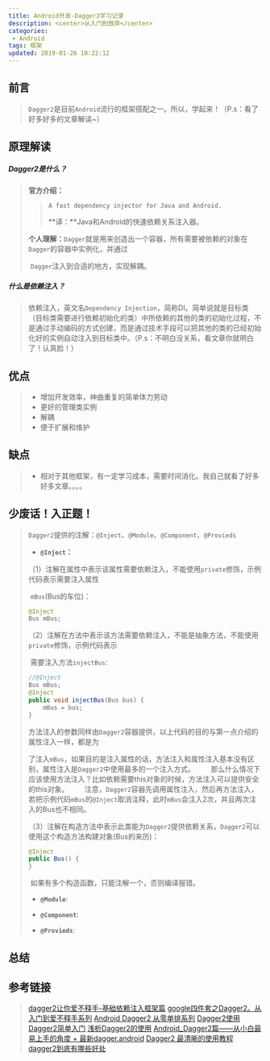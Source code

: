 ```yaml
---
title: Android开发-Dagger2学习记录
description: <center>从入门到放弃</center>
categories:
 - Android
tags: 框架
updated: 2019-01-26 10:22:12
---
```


## 前言

>`Dagger2`是目前`Android`流行的框架搭配之一。所以，学起来！（P.s：看了好多好多的文章解读~）

## 原理解读

##### Dagger2是什么？

>**官方介绍：**
>
>>`A fast dependency injector for Java and Android.`
>>
>>**译：**Java和Android的快速依赖关系注入器。
>
>**个人理解：**`Dagger`就是用来创造出一个容器，所有需要被依赖的对象在`Dagger`的容器中实例化，并通过		
>
>​		   `Dagger`注入到合适的地方，实现解耦。

##### 什么是依赖注入？

>依赖注入，英文名`Dependency Injection`，简称DI。简单说就是目标类（目标类需要进行依赖初始化的类）中所依赖的其他的类的初始化过程，不是通过手动编码的方式创建，而是通过技术手段可以把其他的类的已经初始化好的实例自动注入到目标类中。（P.s：不明白没关系，看文章你就明白了！认真脸！）

## 优点

>- 增加开发效率，神曲重复的简单体力劳动
>- 更好的管理类实例
>- 解耦
>- 便于扩展和维护

## 缺点

>- 相对于其他框架，有一定学习成本，需要时间消化。我自己就看了好多好多文章。。。。

## 少废话！入正题！

>`Dagger2`提供的注解：`@Inject`、`@Module`、`@Component`、`@Provieds`
>
>- **`@Inject`：**
>
>  （1）注解在属性中表示该属性需要依赖注入，不能使用`private`修饰，示例代码表示需要注入属性
>
>  ​	`mBus`(Bus的车位)：
>
>  ```java
>  @Inject
>  Bus mBus;
>  ```
>
>  （2）注解在方法中表示该方法需要依赖注入，不能是抽象方法，不能使用`private`修饰，示例代码表示	
>
>  ​	  需要注入方法`injectBus`:
>
>  ```java
>  //@Inject
>  Bus mBus;
>  @Inject
>  public void injectBus(Bus bus) {
>      mBus = bus;
>  }
>  ```
>
>  ​	方法注入的参数同样由`Dagger2`容器提供，以上代码的目的与第一点介绍的属性注入一样，都是为
>
>  了注入`mBus`，如果目的是注入属性的话，方法注入和属性注入基本没有区别，属性注入是`Dagger2`中使用最多的一个注入方式。
>     那么什么情况下应该使用方法注入？比如依赖需要this对象的时候，方法注入可以提供安全的this对象。
>     注意，`Dagger2`容器先调用属性注入，然后再方法注入，若把示例代码`mBus`的`@Inject`取消注释，此时`mBus`会注入2次，并且两次注入的Bus也不相同。
>
>  （3）注解在构造方法中表示此类能为`Dagger2`提供依赖关系，`Dagger2`可以使用这个构造方法构建对象(Bus的来历)：
>
>  ```java
>  @Inject
>  public Bus() {
>  }
>  ```
>
>​	如果有多个构造函数，只能注解一个，否则编译报错。
>
>- **`@Module`**:
>
>- **`@Component`**:
>
>- **`@Provieds`**:
>
>  

## 总结

>

## 参考链接

> [dagger2让你爱不释手-基础依赖注入框架篇](<https://www.jianshu.com/p/cd2c1c9f68d4>)
> [google四件套之Dagger2。从入门到爱不释手系列](https://juejin.im/post/5d6f3e47f265da03aa258c72)
> [Android Dagger2 从零单排系列](<https://www.jianshu.com/p/7ee1a1100fab>)
> [Dagger2使用](<https://www.jianshu.com/p/c985e3f262f2>)
> [Dagger2简单入门](https://www.jianshu.com/p/0a3103c4b055)
> [浅析Dagger2的使用](https://www.cnblogs.com/all88/p/5788556.html)
> [Android_Dagger2篇——从小白最易上手的角度 + 最新dagger.android](https://www.jianshu.com/p/22c397354997/)
> [Dagger2 最清晰的使用教程](https://www.jianshu.com/p/24af4c102f62)
> [dagger2到底有哪些好处](<https://blog.csdn.net/hehe307/article/details/80109248>)


